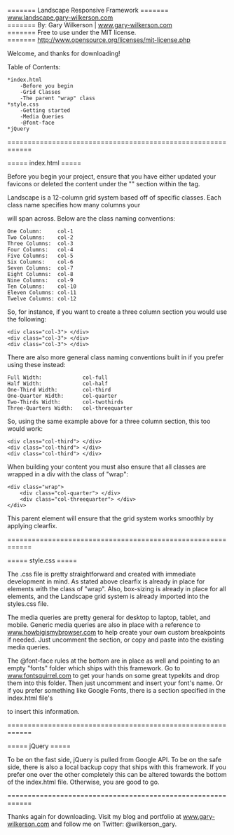 ======= Landscape Responsive Framework
======= www.landscape.gary-wilkerson.com  
======= By: Gary Wilkerson | www.gary-wilkerson.com  
======= Free to use under the MIT license.  
======= http://www.opensource.org/licenses/mit-license.php

Welcome, and thanks for downloading!

Table of Contents:

	*index.html
		-Before you begin
		-Grid Classes
		-The parent "wrap" class
	*style.css
		-Getting started
		-Media Queries
		-@font-face
	*jQuery
		
	
	
============================================================

===== index.html =====

Before you begin your project, ensure that you have either updated your favicons or deleted 
the content under the "<!-- ===== Favicons ===== -->" section within the <head> tag.

Landscape is a 12-column grid system based off of specific classes. Each class name specifies
how many columns your <div> will span across.  Below are the class naming conventions:

	One Column:		col-1
	Two Columns:	col-2
	Three Columns:	col-3
	Four Columns:	col-4
	Five Columns:	col-5
	Six Columns:	col-6
	Seven Columns:	col-7
	Eight Columns:	col-8
	Nine Columns:	col-9
	Ten Columns:	col-10
	Eleven Columns:	col-11
	Twelve Columns:	col-12
	
So, for instance, if you want to create a three column section you would use the following:

	<div class="col-3"> </div>
	<div class="col-3"> </div>
	<div class="col-3"> </div>
	
There are also more general class naming conventions built in if you prefer using these 
instead:

	Full Width:				col-full
	Half Width:				col-half
	One-Third Width:		col-third
	One-Quarter Width:		col-quarter
	Two-Thirds Width:		col-twothirds
	Three-Quarters Width:	col-threequarter
	
So, using the same example above for a three column section, this too would work:

	<div class="col-third"> </div>
	<div class="col-third"> </div>
	<div class="col-third"> </div>
	

When building your content you must also ensure that all classes are wrapped in a div with 
the class of "wrap":

	<div class="wrap">
		<div class="col-quarter"> </div>
		<div class="col-threequarter"> </div>
	</div>

This parent element will ensure that the grid system works smoothly by applying clearfix.


============================================================

===== style.css =====

The .css file is pretty straightforward and created with immediate development in mind.  As 
stated above clearfix is already in place for elements with the class of "wrap".  Also, box-sizing 
is already in place for all elements, and the Landscape grid system is already imported into the 
styles.css file.

The media queries are pretty general for desktop to laptop, tablet, and mobile. Generic media 
queries are also in place with a reference to www.howbigismybrowser.com to help create your 
own custom breakpoints if needed.  Just uncomment the section, or copy and paste into the existing
media queries.

The @font-face rules at the bottom are in place as well and pointing to an empty "fonts" folder 
which ships with this framework.  Go to www.fontsquirrel.com to get your hands on some great 
typekits and drop them into this folder.  Then just uncomment and insert your font's name.  Or 
if you prefer something like Google Fonts, there is a section specified in the index.html file's 
<head> to insert this information.  


============================================================

===== jQuery =====

To be on the fast side, jQuery is pulled from Google API.  To be on the safe side, there is also 
a local backup copy that ships with this framework.  If you prefer one over the other completely 
this can be altered towards the bottom of the index.html file.  Otherwise, you are good to go.


============================================================

Thanks again for downloading.  Visit my blog and portfolio at www.gary-wilkerson.com and follow 
me on Twitter: @wilkerson_gary. 